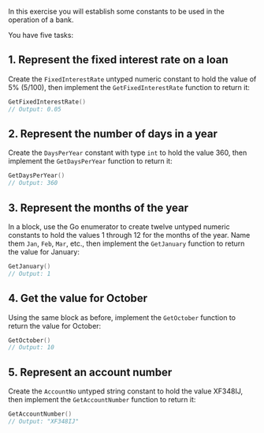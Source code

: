 In this exercise you will establish some constants to be used in the operation of a bank.

You have five tasks:

## 1. Represent the fixed interest rate on a loan

Create the `FixedInterestRate` untyped numeric constant to hold the value of 5% (5/100), then implement the `GetFixedInterestRate` function to return it:

```go
GetFixedInterestRate()
// Output: 0.05
```

## 2. Represent the number of days in a year

Create the `DaysPerYear` constant with type `int` to hold the value 360, then implement the `GetDaysPerYear` function to return it:

```go
GetDaysPerYear()
// Output: 360
```

## 3. Represent the months of the year

In a block, use the Go enumerator to create twelve untyped numeric constants to hold the values 1 through 12 for the months of the year. Name them `Jan`, `Feb`, `Mar`, etc., then implement the `GetJanuary` function to return the value for January:

```go
GetJanuary()
// Output: 1
```

## 4. Get the value for October

Using the same block as before, implement the `GetOctober` function to return the value for October:

```go
GetOctober()
// Output: 10
```

## 5. Represent an account number

Create the `AccountNo` untyped string constant to hold the value XF348IJ, then implement the `GetAccountNumber` function to return it:

```go
GetAccountNumber()
// Output: "XF348IJ"
```
